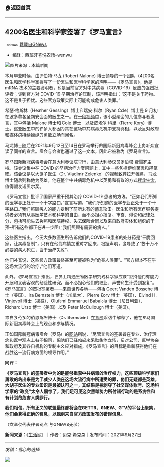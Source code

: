 ###  [:house:返回首頁](https://github.com/ourhimalayas/txt)
---


## 4200名医生和科学家签署了《罗马宣言》
` wenwu` [轉載自GNews](https://gnews.org/zh-hans/1560952/)

- 编译：西班牙喜悦农场–wenwu


![](https://assets.gnews.org/wp-content/uploads/2021/09/image_14_5-810x500-1.jpg)图片来源：本篇新闻

本月早些时候，由罗伯特·马龙 (Robert Malone) 博士领导的一个团队（4200名医生和医学科学家撰写了一份医生和医学科学家的声明——《罗马宣言》，他是 mRNA 技术的主要发明者，也是当前官方对中共病毒（COVID-19）反应的强烈批评者；谈到官方对 COVID-19 早期治疗的压制，该声明指出：“这不是关于药物。这不是关于担忧。这些官方政策实际上可能构成危害人类罪。”

希瑟·格斯林（Heather Gessling）博士和瑞安·科尔（Ryan Cole）博士是 9 月初在波多黎各圣胡安会面的医生之一。在[一段视频中](https://globalcovidsummit.org/news/san-juan-panel-undertreatment-cited-as-a-cause-for-hospitalizations-long-haul-covid)，该小型聚会的几位参与者发言，其中包括 Malone 博士和 Cole 博士，以及皮埃尔·科里（Pierre Kory）博士。这些医生中的许多人都因为其在这场中共病毒危机中支持真相，以及反对政府和媒体的持续操纵的勇敢立场而闻名。

马龙博士随后在2021年9月12日至14日在罗马举行的国际新冠病毒峰会上向听众宣读了同样的宣言。峰会与会者也通过了这一文本，因此它被称为《罗马宣言》。

罗马国际新冠病毒峰会在意大利参议院举行，由意大利参议员罗伯塔·费雷罗主持。该会议集中在 COVID 的早期治疗方案问题上，其中一些包括伊维菌素和羟氯喹。该[会议](https://www.internationalcovidsummit.com/)是以大胡子医生（Dr. Vladimir Zelenko）的[视频致辞](https://www.youtube.com/watch?v=IQAeguvHFM8)拉开帷幕，马龙博士随后则称他为英雄，他在整个中共病毒危机中以英勇和有效的方式[拯救生命](https://www.lifesitenews.com/news/exclusive-doctor-who-pioneered-hydroxychloroquine-zinc-treatment-for-covid-19-speaks-to-lifesite/)，值得颁发诺贝尔奖。

《罗马宣言》批评了国家严重干预其治疗 COVID-19 患者的方法。“正如我们所知的医学界正处于一个十字路口，”宣言写道。“我们所知道的医学专业正处于一个十字路口。”我们照顾病人的能力受到了前所未有的蓄意攻击。医生和所有医疗服务提供者必须有从事医学艺术和科学的自由，而不必担心报复、审查、诽谤和纪律处分，包括可能失去执照和医院特权、失去保险合同以及来自政府实体和组织的干预–所有这些都正在进一步阻止我们照顾有需要的病人。”

这些医生指出，今天大多数医生所告诉他们的COVID-19患者的处分药是“干脆回家，让病毒复制”，只有在他们病情加重时才回来，根据声明，这导致了“数十万不必要的病人死亡，由于治疗失败”。

他们补充说，这些官方政策最终甚至可能被称为“危害人类罪”。“官方根本不在乎这场大流行的治疗，”他们写道。

此外，《罗马宣言》指出，世界上精通生物医学研究的科学家应该“坚持他们有能力开展和发表客观的经验性研究，而不必担心他们的职业、声誉和生计受到报复”。《罗马宣言》的首批[签署者](https://doctorsandscientistsdeclaration.org/)——来自世界各地——包括 Geert Vanden Bossche 博士（美国）、Ira Bernstein 博士（加拿大）、Pierre Kory 博士（美国）、Eivind H. Vinjevoll 博士（挪威）、Olufemi Emmanuel Babalola 博士（尼日利亚）、Richard Urso 博士（美国）以及 Peter McCullough 博士（美国）。

来自多伦多的伯恩斯坦博士（Dr. Bernstein）[在视频](https://covexit.com/canadian-dr-ira-bernstein-talks-about-the-recent-rome-summit-the-related-san-juan-ccca-declarations/)采访中解释了，他在罗马国际新冠病毒峰会上的观点和参与情况。

正如国际新冠病毒峰会（罗马）的[网站](https://globalcovidsummit.org/news/welcome-to-the-global-covid-summit)所说，“尽管宣言的签署者在专业、治疗理念和医学观点上各不相同，但他们已经站起来采取集体立场，反对公司、医学协会和政府及其各自机构的专制主义应对措施。《罗马宣言》的目标是重新获得他们在战胜这一流行病方面的领导作用。”

**简评：**

**《罗马宣言》的签署者中为的是能够重获中共病毒的治疗权力，这些顶级科学家们勇敢的站出来是为了减少人类在这场大流行病中所遭受的罪，他们无疑都是英雄。大胡子医生的专业知识是最被认可之一，其结果是被剥夺了社交媒体账号。这场科学家的“政变”太令人震惊了，我们足可见这次黑暗势力所付诸行动的是系统性和有计划的危害人类罪行。**

**我们相信，所有正义的联盟最终都将会在GETTR、GNEW、GTV的平台上聚集，他们会获得正确的信息，以甄别来自官方政策发布的错误信息。**

（文章仅代表作者观点 与GNEWS无关）

**新闻来源：**《[生活网](https://www.lifesitenews.com/blogs/4200-physicians-sign-declaration-for-early-treatment-of-covid-19-against-govt-intrusion/)》｜作者：迈克·希克森｜发布时间：2021年9月27日

* * *

*发稿：信心的选择*

![](https://assets.gnews.org/wp-content/uploads/2021/09/GNEWS_CH.-2.jpeg)
